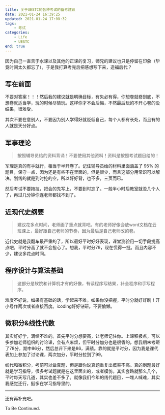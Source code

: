 ```yaml
---
title: 关于UESTC的各种考试的备考建议
date: 2021-01-24 16:39:25
updated: 2021-01-24 17:08:32
tags:
    - 考试
categories:
    - Life
    - UESTC
end: true
---
```

因为自己一直苦于水课以及其他的正课的复习，师兄的建议也只是停留在印象（毕竟时间太久都忘了），于是我打算考完后把感想写下来，造福后代？
<!-- more -->

## 写在前面

不要对答案！！！然后我的建议就是明确目标，有失必有得，你想卷就卷到底，不想卷就适当学，玩的时候尽情玩。这样你才不会后悔，不然最后玩的不开心卷的没结果，很难受。

其次不要在意别人，不要因为别人学得好就贬低自己，每个人都有长处，而且有的人就是天分好点。

## 军事理论

> 按照辅导员给的资料背诵！不要使用其他资料！资料是按照考试题目给的！

军理是真的有手就行，相当于半开卷了。记住辅导员给的材料里面涵盖了 95% 的题目，保守一点，因为还是有些不在里面的，但是很少，而且这部分用常识可以解决。划线的就是到时挖的空，所以好好背，也不多，三页而已。

然后考试不要拖拉，把会的先写上，不要到时忘了。一般半小时后教室就没几个人了，再过几分钟你连老师都找不到了。

## 近现代史纲要

> 建议花多点时间，老师画了重点就背吧。有的老师好像会放word文档在云班课上，最好跟自己老师的节奏，因为最后是自己老师改的卷。

近代史就是我翻车最严重的了，所以最好平时好好表现，课堂测验用一切手段提高点吧，平时分高了就不会担心了。想我，平时分79，现在慌得一批。而且内容不少，建议多花点时间。

## 程序设计与算法基础

> 这部分是软院和计算机才有的好像，有读程序写结果，补全程序和手写程序。

难度不好说，如果有基础的话，学起来不难。如果你没把握，平时分就好好刷！开小号作两次或者直接百度。icoding好好钻研，不要偷懒。

## 微积分&线性代数

其实好好学，满绩不难的。首先平时分想要高，让老师记住你。上课积极点，可以多参加老师组织的讨论课，会有点麻烦，但平时分加分也是很香的。想我期末考砸了78分，期中86分，然后总评下来是86，满绩。靠的就是平时分，因为我是课代表加上参加了讨论课，两次加分，平时分拉到了99。

线代和微积分，考前可以做真题，但是跟你说真题重复出概率不高。真的刷题最好就是学习指导，很多考试题就是在这里面出的，或者模仿。其实套路就那么几个，平时每天写几道，其实也差不多了。就像我们今年的线代题目，一堆人喊难，其实我感觉还行，挺多在学习指导里的。

---

还有再补充吧。

To Be Continued.

<!-- Q.E.D. -->